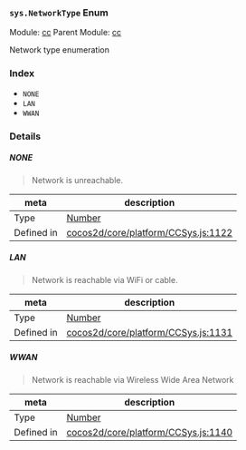 ### `sys.NetworkType` Enum



Module: [cc](../modules/cc.md)
Parent Module: [cc](../modules/cc.md)


Network type enumeration


### Index
  - `NONE`
  - `LAN`
  - `WWAN`

### Details


##### NONE

> Network is unreachable.

| meta | description |
|------|-------------|
| Type | <a href="https://developer.mozilla.org/en/JavaScript/Reference/Global_Objects/Number" class="crosslink external" target="_blank">Number</a> |
| Defined in | [cocos2d/core/platform/CCSys.js:1122](https://github.com/cocos-creator/engine/blob/22ca6465effd8063cb95e509843b8bef3d880759/cocos2d/core/platform/CCSys.js#L1122) |



##### LAN

> Network is reachable via WiFi or cable.

| meta | description |
|------|-------------|
| Type | <a href="https://developer.mozilla.org/en/JavaScript/Reference/Global_Objects/Number" class="crosslink external" target="_blank">Number</a> |
| Defined in | [cocos2d/core/platform/CCSys.js:1131](https://github.com/cocos-creator/engine/blob/22ca6465effd8063cb95e509843b8bef3d880759/cocos2d/core/platform/CCSys.js#L1131) |



##### WWAN

> Network is reachable via Wireless Wide Area Network

| meta | description |
|------|-------------|
| Type | <a href="https://developer.mozilla.org/en/JavaScript/Reference/Global_Objects/Number" class="crosslink external" target="_blank">Number</a> |
| Defined in | [cocos2d/core/platform/CCSys.js:1140](https://github.com/cocos-creator/engine/blob/22ca6465effd8063cb95e509843b8bef3d880759/cocos2d/core/platform/CCSys.js#L1140) |


